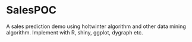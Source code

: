 # SalesPOC
A sales prediction demo using holtwinter algorithm and other data mining algorithm. Implement with R, shiny, ggplot, dygraph etc.
